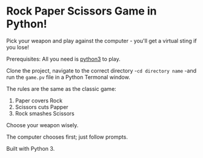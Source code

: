 # Rock Paper Scissors Game in Python!

Pick your weapon and play against the computer - you'll get a virtual sting if you lose!

Prerequisites: All you need is [python3](https://www.google.com) to play.

Clone the project, navigate to the correct directory -`cd directory name` -and run the `game.pv` file in a Python Termonal window.

The rules are the same as the classic game:
1. Paper covers Rock
2. Scissors cuts Papper
3. Rock smashes Scissors

Choose your weapon wisely.

The computer chooses first; just follow prompts.

Built with Python 3.